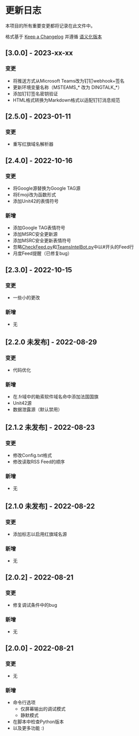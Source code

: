 # 更新日志

本项目的所有重要变更都将记录在此文件中。

格式基于 [Keep a Changelog](https://keepachangelog.com/zh-CN/1.0.0/)
并遵循 [语义化版本](https://semver.org/lang/zh-CN/)

## [3.0.0] - 2023-xx-xx

### 变更

- 将推送方式从Microsoft Teams改为钉钉webhook+签名
- 更新环境变量名称（MSTEAMS_* 改为 DINGTALK_*）
- 添加钉钉签名密钥验证
- HTML格式转换为Markdown格式以适配钉钉消息规范

## [2.5.0] - 2023-01-11

### 变更

- 重写红旗域名解析器

## [2.4.0] - 2022-10-16

### 变更

- 将Google源替换为Google TAG源
- 将Emoji改为函数形式
- 添加Unit42的表情符号

### 新增

- 添加Google TAG表情符号
- 添加MSRC安全更新源
- 添加MSRC安全更新表情符号
- 忽略[CheckFeed.py](checkFeed.py)和[TeamsIntelBot.py](TeamsIntelBot.py)中以#开头的Feed行
- 月度Feed提醒（已修复bug）

## [2.3.0] - 2022-10-15

### 变更

- 一些小的更改

### 新增

- 无

## [2.2.0 未发布] - 2022-08-29

### 变更

- 代码优化

### 新增

- 在.fr域中的勒索软件域名命中添加法国国旗
- Unit42源
- 数据泄露源（默认禁用）

## [2.1.2 未发布] - 2022-08-23

### 变更

- 修改Config.txt格式
- 修改读取RSS Feed的顺序

### 新增

- 无

## [2.1.0 未发布] - 2022-08-22

### 变更

- 添加标志以启用红旗域名源

### 新增

- 无

## [2.0.2] - 2022-08-21

### 变更

- 修复调试条件中的bug

### 新增

- 无

## [2.0.0] - 2022-08-21

### 变更

- 无

### 新增

- 命令行选项
  - 仅屏幕输出的调试模式
  - 静默模式
- 在脚本中检查Python版本
- 以及更多功能 :)
